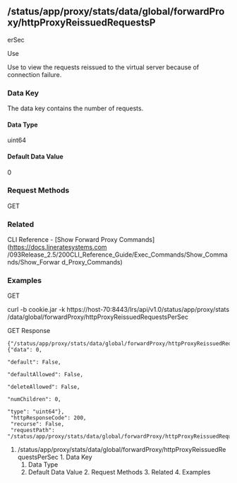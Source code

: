 ## /status/app/proxy/stats/data/global/forwardProxy/httpProxyReissuedRequestsP
erSec

Use

Use to view the requests reissued to the virtual server because of connection
failure.

### Data Key

The data key contains the number of requests.

#### Data Type

uint64

#### Default Data Value

0

### Request Methods

GET

### Related

CLI Reference - [Show Forward Proxy Commands](https://docs.lineratesystems.com
/093Release_2.5/200CLI_Reference_Guide/Exec_Commands/Show_Commands/Show_Forwar
d_Proxy_Commands)

### Examples

GET

curl -b cookie.jar -k https://host-70:8443/lrs/api/v1.0/status/app/proxy/stats
/data/global/forwardProxy/httpProxyReissuedRequestsPerSec

GET Response

    
    {"/status/app/proxy/stats/data/global/forwardProxy/httpProxyReissuedRequestsPerSec": {"data": 0,
                                                                                           "default": False,
                                                                                           "defaultAllowed": False,
                                                                                           "deleteAllowed": False,
                                                                                           "numChildren": 0,
                                                                                           "type": "uint64"},
     "httpResponseCode": 200,
     "recurse": False,
     "requestPath": "/status/app/proxy/stats/data/global/forwardProxy/httpProxyReissuedRequestsPerSec"}
    

  1. /status/app/proxy/stats/data/global/forwardProxy/httpProxyReissuedRequestsPerSec
    1. Data Key
      1. Data Type
      2. Default Data Value
    2. Request Methods
    3. Related
    4. Examples

